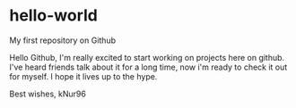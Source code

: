 # hello-world
My first repository on Github 

Hello Github, 
I'm really excited to start working on projects here on github. I've heard friends talk about it for a long time, now i'm ready to check it out for myself. I hope it lives up to the hype. 

Best wishes, 
kNur96

